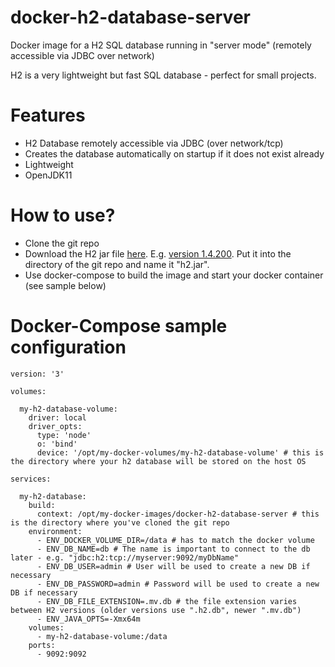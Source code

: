 # docker-h2-database-server
Docker image for a H2 SQL database running in "server mode" (remotely accessible via JDBC over network)

H2 is a very lightweight but fast SQL database - perfect for small projects.

# Features
* H2 Database remotely accessible via JDBC (over network/tcp)
* Creates the database automatically on startup if it does not exist already
* Lightweight
* OpenJDK11

# How to use?
* Clone the git repo
* Download the H2 jar file [here](https://mvnrepository.com/artifact/com.h2database/h2/latest). E.g. [version 1.4.200](https://repo1.maven.org/maven2/com/h2database/h2/1.4.200/h2-1.4.200.jar). Put it into the directory of the git repo and name it "h2.jar".
* Use docker-compose to build the image and start your docker container (see sample below)

# Docker-Compose sample configuration

```
version: '3'

volumes:

  my-h2-database-volume:
    driver: local
    driver_opts:
      type: 'node'
      o: 'bind'
      device: '/opt/my-docker-volumes/my-h2-database-volume' # this is the directory where your h2 database will be stored on the host OS

services:

  my-h2-database:
    build:
      context: /opt/my-docker-images/docker-h2-database-server # this is the directory where you've cloned the git repo
    environment:
      - ENV_DOCKER_VOLUME_DIR=/data # has to match the docker volume
      - ENV_DB_NAME=db # The name is important to connect to the db later - e.g. "jdbc:h2:tcp://myserver:9092/myDbName"
      - ENV_DB_USER=admin # User will be used to create a new DB if necessary
      - ENV_DB_PASSWORD=admin # Password will be used to create a new DB if necessary
      - ENV_DB_FILE_EXTENSION=.mv.db # the file extension varies between H2 versions (older versions use ".h2.db", newer ".mv.db")
      - ENV_JAVA_OPTS=-Xmx64m
    volumes:
      - my-h2-database-volume:/data
    ports:
      - 9092:9092
```
